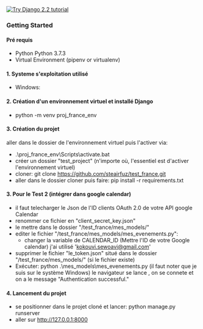 [![Try Django 2.2 tutorial](https://static.codingforentrepreneurs.com/media/projects/try-django-22/images/share/try_django_2_2_share.jpg)](https://www.codingforentrepreneurs.com/projects/try-django-22)


### Getting Started

#### Pré requis
- Python Python 3.7.3
- Virtual Environment (pipenv or virtualenv)


#### 1. Systeme s'exploitation utilisé
- Windows: 


#### 2. Création d'un environnement virtuel et installé Django
- python -m venv proj_france_env


#### 3. Création du projet

aller dans le dossier de l'environnement virtuel puis l'activer via: 
- .\proj_france_env\Scripts\activate.bat
- créer un dossier  "test_project" (n'importe où, l'essentiel est d'activer l'environnement virtuel)
- cloner: git clone https://github.com/steairfuz/test_france.git
- aller dans le dossier cloner puis faire:  pip install -r requirements.txt


#### 3. Pour le Test 2 (intégrer dans google calendar)
- il faut telecharger le Json de l'ID clients OAuth 2.0 de votre API google Calendar
- renommer ce fichier en "client_secret_key.json"
- le mettre dans le dossier "/test_france/mes_models/"
- editer le fichier "/test_france/mes_models/mes_evenements.py":
  - changer la variable de CALENDAR_ID  (Mettre l'ID de votre Google calendar) j'ai utilisé 'kokouvi.sewoavi@gmail.com'
- supprimer le fichier "le_token.json" situé dans le dossier "/test_france/mes_models/" (si le fichier existe)
- Exécuter: python .\mes_models\mes_evenements.py (il faut noter que je suis sur le système Windows)
  le navigateur se lance , on se connete et on a le message "Authentication successful."

#### 4. Lancement du projet
- se positionner dans le projet cloné et lancer: python manage.py runserver
- aller sur http://127.0.0.1:8000







